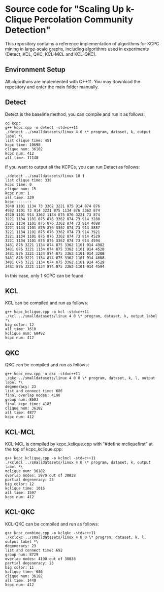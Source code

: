 # **Source code for "Scaling Up k-Clique Percolation Community Detection"**
This repository contains a reference implementation of algorithms for KCPC mining in large-scale graphs, including algorithms used in experiments (Detect, KCL, QKC, KCL-MCL and KCL-QKC).

## **Environment Setup** ##
All algorithms are implemented with C++11. You may download the repository and enter the main folder manually.
## **Detect** ##
Detect is the baseline method, you can compile and run it as follows:
```
cd kcpc
g++ kcpc.cpp -o detect -std=c++11
./detect ../smalldatasets/linux 4 0 \* program, dataset, k, output label *\
list clique time: 451
kcpc time: 10698 
clique num: 36182
kcpc num: 412    
all time: 11148
```
If you want to output all the KCPCs, you can run Detect as follows:
```
./detect ../smalldatasets/linux 10 1
list clique time: 338
kcpc time: 0
clique num: 15
kcpc num: 1
all time: 339
kcpc-------:
3848 1101 1134 73 3362 3221 875 914 874 876
4982 1101 73 914 3221 875 1134 876 3362 874
4520 1101 914 3362 1134 875 876 3221 73 874
3221 1134 1101 875 876 3362 874 73 914 3288
3221 1134 1101 875 876 3362 874 73 914 4688
3221 1134 1101 875 876 3362 874 73 914 3887
3221 1134 1101 875 876 3362 874 73 914 3921
3221 1134 1101 875 876 3362 874 73 914 4529
3221 1134 1101 875 876 3362 874 73 914 4594
3481 876 3221 1134 874 875 3362 1101 914 4982
3481 876 3221 1134 874 875 3362 1101 914 4520
3481 876 3221 1134 874 875 3362 1101 914 3288
3481 876 3221 1134 874 875 3362 1101 914 4688
3481 876 3221 1134 874 875 3362 1101 914 4529
3481 876 3221 1134 874 875 3362 1101 914 4594
```
In this case, only 1 KCPC can be found.
## **KCL** ##

KCL can be compiled and run as follows:
```
g++ kcpc_kclique.cpp -o kcl -std=c++11
./kcl ../smalldatasets/linux 4 0 \* program, dataset, k, output label *\
big color: 12
all time: 1610
kclique num: 68492
kcpc num: 412
```
## **QKC** ##
QKC can be compiled and run as follows:

```
g++ kcpc_new.cpp -o qkc -std=c++11
./qkc ../smalldatasets/linux 4 0 0 \* program, dataset, k, l, output label *\
degeneracy: 23
list and connect time: 686
final overlap nodes: 4190
group num: 8603
final kcpc time: 4185
clique num: 36182
all time: 4877
kcpc num: 412
```
## **KCL-MCL** ##
KCL-MCL is compiled by kcpc_kclique.cpp with "#define mcliquefirst" at the top of kcpc_kclique.cpp:

```
g++ kcpc_kclique.cpp -o kclmcl -std=c++11
./kclmcl ../smalldatasets/linux 4 0 \* program, dataset, k, output label *\
mclique num: 36182
overlap nodes: 5970 out of 30838
partial degeneracy: 23
big color: 12
kclique time: 1016
all time: 1597
kcpc num: 412
```
## **KCL-QKC** ##
KCL-QKC can be compiled and run as follows:

```
g++ kcpc_combine.cpp -o kclqkc -std=c++11
./kclqkc ../smalldatasets/linux 4 0 0 \* program, dataset, k, l, output label *\
degeneracy: 23
list and connect time: 692
group num: 8729
overlap nodes: 4190 out of 30838
partial degeneracy: 23
big color: 11
kclique time: 680
clique num: 36182
all time: 1440
kcpc num: 412
```
